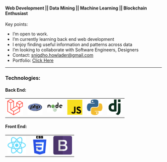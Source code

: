 <h4> Web Development || Data Mining || Machine Learning || Blockchain Enthusiast  </h4>

Key points:

-  I’m open to work.
-  I’m currently learning back end web development
-  I enjoy finding useful information and patterns across data
-  I’m looking to collaborate with Software Engineers, Designers
-  Contact: snigdho.howlader@gmail.com
-  Portfolio: <a href="https://snigdho611.github.io/">Click Here</a>

<hr>
<h3>Technologies:</h3>
<h4>Back End:</h4>
<table>
    <tr>
        <td>
            <img src="./images/laravel.png" width="50">
        </td>
        <td>
            <img src="./images/php.png" width="50">
        </td>
        <td>
            <img src="./images/nodejs.png" width="50">
        </td>
        <td>
            <img src="./images/js.png" width="50">
        </td>
        <td>
            <img src="./images/python.png" width="50">
        </td>
        <td>
            <img src="./images/django.png" width="50">
        </td>
    </tr>
</table>
<h4>Front End:</h4>
<table>
    <tr>
        <td>
            <img src="./images/react.png" width="60">
        </td>
        <td>
            <img src="./images/css.png" width="60">
        </td>
        <td>
            <img src="./images/bootstrap.png" width="60">
        </td>
    </tr>
</table>